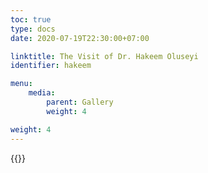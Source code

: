 ```yaml
---
toc: true
type: docs
date: 2020-07-19T22:30:00+07:00

linktitle: The Visit of Dr. Hakeem Oluseyi
identifier: hakeem

menu:
    media:
        parent: Gallery
        weight: 4

weight: 4
---
```


{{<foldergallery src="hakeem-visit">}}